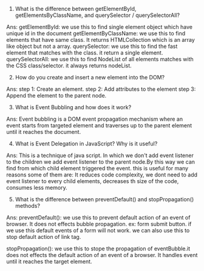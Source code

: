1. What is the difference between getElementById, getElementsByClassName, and querySelector / querySelectorAll?

Ans:
getElementById: we use this to find single element object which have unique id in the document
getElementByClassName: we use this to find elements that have same class. It returns HTMLCollection which is an array like object but not a array.
querySelector: we use this to find the fast element that matches with the class. it return a single element.
querySelectorAll: we use this to find NodeList of all elements matches with the CSS class/selector. it always returns nodeList.

2. How do you create and insert a new element into the DOM?

Ans: step 1: Create an element.
step 2: Add attributes to the element
step 3: Append the element to the parent node.

3. What is Event Bubbling and how does it work?

Ans: Event bubbling is a DOM event propagation mechanism where an event starts from targeted element and traverses up to the parent element until it reaches the document.

4. What is Event Delegation in JavaScript? Why is it useful?

Ans: This is a technique of java script. In which we don't add event listener to the children we add event listener to the parent node.By this way we can find from which child element triggered the event.
this is useful for many reasons some of them are: It reduces code complexity, we dont need to add event listener to every child elements, decreases th size of the code, consumes less memory.

5. What is the difference between preventDefault() and stopPropagation() methods?

Ans:
preventDefault(): we use this to prevent default action of an event of browser. It does not effects bubble propagation. ex: form submit button. if we use this default events of a form will not work. we can also use this to stop default action of link tag.

stopPropagation(): we use this to stope the propagation of eventBubble.it does not effects the default action of an event of a browser. It handles event until it reaches the target element.

